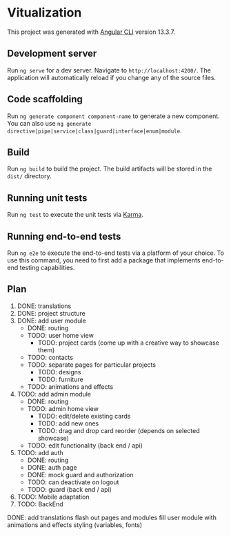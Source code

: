 # Vitualization

This project was generated with [Angular CLI](https://github.com/angular/angular-cli) version 13.3.7.

## Development server

Run `ng serve` for a dev server. Navigate to `http://localhost:4200/`. The application will automatically reload if you change any of the source files.

## Code scaffolding

Run `ng generate component component-name` to generate a new component. You can also use `ng generate directive|pipe|service|class|guard|interface|enum|module`.

## Build

Run `ng build` to build the project. The build artifacts will be stored in the `dist/` directory.

## Running unit tests

Run `ng test` to execute the unit tests via [Karma](https://karma-runner.github.io).

## Running end-to-end tests

Run `ng e2e` to execute the end-to-end tests via a platform of your choice. To use this command, you need to first add a package that implements end-to-end testing capabilities.

## Plan

1. DONE: translations
2. DONE: project structure
3. DONE: add user module
    - DONE: routing
    - TODO: user home view
        - TODO: project cards (come up with a creative way to showcase them)
    - TODO: contacts
    - TODO: separate pages for particular projects
      - TODO: designs
      - TODO: furniture
    - TODO: animations and effects
4. TODO: add admin module
    - DONE: routing
    - TODO: admin home view
        - TODO: edit/delete existing cards
        - TODO: add new ones
        - TODO: drag and drop card reorder (depends on selected showcase)
    - TODO: edit functionality (back end / api)
5. TODO: add auth
    - DONE: routing
    - DONE: auth page
    - DONE: mock guard and authorization
    - TODO: can deactivate on logout
    - TODO: guard (back end / api)
6. TODO: Mobile adaptation
7. TODO: BackEnd

DONE: add translations
flash out pages and modules
fill user module with animations and effects
styling (variables, fonts)

